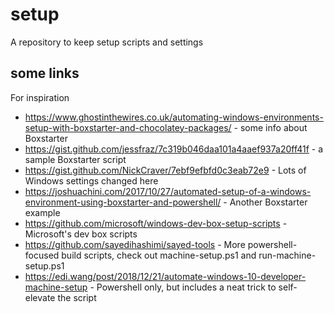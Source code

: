 # setup
A repository to keep setup scripts and settings

## some links
For inspiration

- https://www.ghostinthewires.co.uk/automating-windows-environments-setup-with-boxstarter-and-chocolatey-packages/ - some info about Boxstarter
- https://gist.github.com/jessfraz/7c319b046daa101a4aaef937a20ff41f - a sample Boxstarter script
- https://gist.github.com/NickCraver/7ebf9efbfd0c3eab72e9 - Lots of Windows settings changed here
- https://joshuachini.com/2017/10/27/automated-setup-of-a-windows-environment-using-boxstarter-and-powershell/ - Another Boxstarter example
- https://github.com/microsoft/windows-dev-box-setup-scripts - Microsoft's dev box scripts
- https://github.com/sayedihashimi/sayed-tools - More powershell-focused build scripts, check out machine-setup.ps1 and run-machine-setup.ps1
- https://edi.wang/post/2018/12/21/automate-windows-10-developer-machine-setup - Powershell only, but includes a neat trick to self-elevate the script

